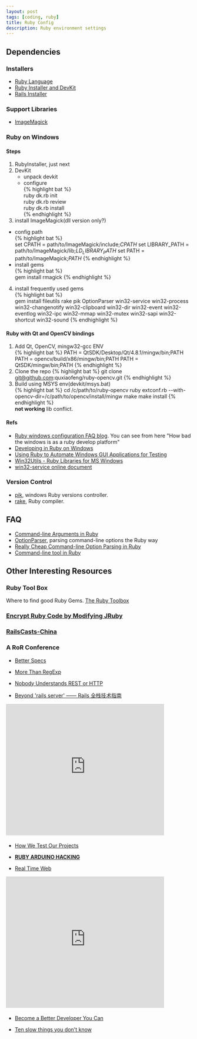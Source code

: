 ```yaml
---
layout: post
tags: [coding, ruby]
title: Ruby Config
description: Ruby environment settings
---
```


## Dependencies

### Installers    
+ [Ruby Language](http://www.ruby-lang.org/en/downloads)    
+ [Ruby Installer and DevKit](http://rubyinstaller.org/downloads)    
+ [Rails Installer](http://railsinstaller.org)    

### Support Libraries    
+ [ImageMagick](http://www.imagemagick.org/script/binary-releases.php)    

### Ruby on Windows

#### Steps    
1. RubyInstaller, just next    
2. DevKit     
   + unpack devkit    
   + configure    
{% highlight bat %}     
      ruby dk.rb init    
      ruby dk.rb review    
      ruby dk.rb install    
{% endhighlight %}    
3. install ImageMagick(dll version only?)    
  + config path    
{% highlight bat %}     
      set CPATH =  path/to/ImageMagick/include;$CPATH$
      set LIBRARY_PATH = path/to/ImageMagick/lib;$LD_LIBRARY_PATH$
      set PATH = path/to/ImageMagick;$PATH$
{% endhighlight %}     
  + install gems    
{% highlight bat %}    
      gem  install rmagick
{% endhighlight %}    
4. install frequently used gems     
{% highlight bat %}    
      gem install fileutils rake pik OptionParser win32-service win32-process win32-changenotify win32-clipboard win32-dir win32-event win32-eventlog win32-ipc win32-mmap win32-mutex win32-sapi win32-shortcut win32-sound
{% endhighlight %}     

#### Ruby with Qt and OpenCV bindings    
1. Add Qt, OpenCV, mingw32-gcc ENV    
{% highlight bat %}
      PATH = QtSDK/Desktop/Qt/4.8.1/mingw/bin;PATH
      PATH = opencv/build/x86/mingw/bin;PATH
      PATH = QtSDK/mingw/bin;PATH
{% endhighlight %}     
2. Clone the repo
{% highlight bat %}
      git clone git@github.com:quxiaofeng/ruby-opencv.git
{% endhighlight %}     
3. Build using MSYS env(devkit/msys.bat)    
{% highlight bat %}
      cd /c/path/to/ruby-opencv
      ruby extconf.rb --with-opencv-dir=/c/path/to/opencv/install/mingw
      make
      make install
{% endhighlight %}     
**not working** lib conflict.    

#### Refs     
+ [Ruby windows configuration FAQ blog](http://rubyonwindows.blogspot.hk/). You can see from here "How bad the windows is as a ruby develop platform"     
+ [Developing in Ruby on Windows](http://stackoverflow.com/questions/1013270/developing-in-ruby-on-windows)     
+ [Using Ruby to Automate Windows GUI Applications for Testing](http://www.gearheadforhire.com/articles/ruby/win32-autogui/using-ruby-to-drive-windows-applications)     
+ [Win32Utils - Ruby Libraries for MS Windows](http://win32utils.rubyforge.org/)    
+ [win32-service online document](http://rubydoc.info/gems/win32-service/0.7.2/frames)     

### Version Control     
+ [pik](https://github.com/vertiginous/pik), windows Ruby versions controller.      
+ [rake](https://github.com/luislavena/rake-compiler/), Ruby compiler.    

## FAQ    
+ [Command-line Arguments in Ruby](http://ruby.about.com/od/rubyfeatures/a/argv.htm)      
+ [OptionParser](http://ruby.about.com/od/advancedruby/a/optionparser.htm), parsing command-line options the Ruby way     
+ [Really Cheap Command-line Option Parsing in Ruby](http://stackoverflow.com/questions/897630/really-cheap-command-line-option-parsing-in-ruby)     
+ [Command-line tool in Ruby](http://rubylearning.com/blog/2011/01/03/how-do-i-make-a-command-line-tool-in-ruby/)    

## Other Interesting Resources

### Ruby Tool Box     
Where to find good Ruby Gems. [The Ruby Toolbox](https://www.ruby-toolbox.com/)     

### [Encrypt Ruby Code by Modifying JRuby](http://working-on-opensource.group.iteye.com/group/wiki/1332-by-modifying-the-jruby-given-to-me-by-ruby-code-encryption)

### [RailsCasts-China](http://railscasts-china.com/)

### A RoR Conference

+  [Better Specs](http://betterspecs.org/)

+ [More Than RegExp](https://speakerdeck.com/luikore/more-than-regexp)

<script async class="speakerdeck-embed" data-id="f321c9a0143b0130bc90123138154481" data-ratio="1.2994923857868" src="//speakerdeck.com/assets/embed.js"></script>

+ [Nobody Understands REST or HTTP](http://blog.steveklabnik.com/posts/2011-07-03-nobody-understands-rest-or-http)

+ [Beyond 'rails server' —— Rails 全栈技术指南](http://www.slideshare.net/mechiland/beyond-rails-server)

<iframe src="http://www.slideshare.net/slideshow/embed_code/15240459" width="427" height="356" frameborder="0" marginwidth="0" marginheight="0" scrolling="no" style="border:1px solid #CCC;border-width:1px 1px 0;margin-bottom:5px" allowfullscreen webkitallowfullscreen mozallowfullscreen> </iframe> <div style="margin-bottom:5px"></div>

+ [How We Test Our Projects](https://speakerdeck.com/poshboytl/how-we-test-our-projects)

<script async class="speakerdeck-embed" data-id="19e1abe013ca0130bc90123138154481" data-ratio="1.2518337408313" src="//speakerdeck.com/assets/embed.js"></script>

+ [**RUBY ARDUINO HACKING**](http://quake.github.io/slides/rubyconfchina-2012/#/)

+ [Real Time Web](http://www.slideshare.net/sishen/real-time-web-15229483)

<iframe src="http://www.slideshare.net/slideshow/embed_code/15229483" width="427" height="356" frameborder="0" marginwidth="0" marginheight="0" scrolling="no" style="border:1px solid #CCC;border-width:1px 1px 0;margin-bottom:5px" allowfullscreen webkitallowfullscreen mozallowfullscreen> </iframe> <div style="margin-bottom:5px"></div>

+ [Become a Better Developer You Can](https://speakerdeck.com/fredwu/2012-uncut-become-a-better-developer-you-can)

<script async class="speakerdeck-embed" data-id="f14faa80131001307c1612313d0924c0" data-ratio="1.2994923857868" src="//speakerdeck.com/assets/embed.js"></script>

+ [Ten slow things you don't know](https://speakerdeck.com/xdite/rubychina-2012-ten-slow-things-you-dont-know)

<script async class="speakerdeck-embed" data-id="60e4fb4013c5013077d112313d1a82a3" data-ratio="1.2994923857868" src="//speakerdeck.com/assets/embed.js"></script>


